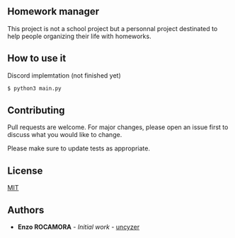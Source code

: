 ## Homework manager
This project is not a school project but a personnal project destinated to help people organizing their life with homeworks.

## How to use it
Discord implemtation (not finished yet)
```bash
$ python3 main.py
```

## Contributing
Pull requests are welcome. For major changes, please open an issue first to discuss what you would like to change.

Please make sure to update tests as appropriate.

## License
[MIT](https://choosealicense.com/licenses/mit/)

## Authors
* **Enzo ROCAMORA** - *Initial work* - [uncyzer](https://github/uncyzer)

